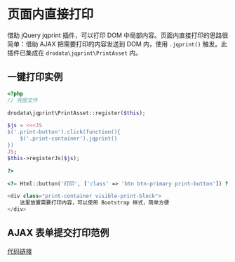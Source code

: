 # 页面内直接打印

借助 jQuery jqprint 插件，可以打印 DOM 中局部内容。页面内直接打印的思路很简单：借助 AJAX 把需要打印的内容发送到 DOM 内，使用 `.jqprint()` 触发。此插件已集成在 `drodata\jqprint\PrintAsset` 内。

## 一键打印实例

```php
<?php
// 视图文件

drodata\jqprint\PrintAsset::register($this);

$js = <<<JS
$('.print-button').click(function(){
    $('.print-container').jqprint()
})
JS;
$this->registerJs($js);

?>

<?= Html::button('打印', ['class' => 'btn btn-primary print-button']) ?>

<div class="print-container visible-print-block">
    这里放置需要打印内容，可以使用 Bootstrap 样式，简单方便
</div>
```

## AJAX 表单提交打印范例

[代码链接](https://github.com/drodata/yii2-app-template/blob/master/tier-backend/views/demo/print.php#L29)
